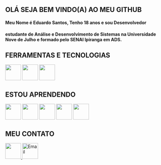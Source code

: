 <h2>OLÁ SEJA BEM VINDO(A) AO MEU GITHUB</h2>
<h4> Meu Nome é Eduardo Santos, Tenho 18 anos e sou Desenvolvedor<h4>
 <h4> estudante de Análise e Desenvolvimento de Sistemas na Universidade Nove de Julho e formado pelo SENAI Ipiranga em ADS.<h4>
<h2>FERRAMENTAS E TECNOLOGIAS</h2>
<div>
<img src="https://cdn.jsdelivr.net/gh/devicons/devicon/icons/github/github-original-wordmark.svg" width="50" height="50"/>
<img src="https://cdn.jsdelivr.net/gh/devicons/devicon@latest/icons/vscode/vscode-original.svg" width="50" height="50"/>
 <img src="https://cdn.jsdelivr.net/gh/devicons/devicon@latest/icons/mysql/mysql-original.svg" width="50" height="50"/>
</div>
 <h2>ESTOU APRENDENDO</h2>
 <div>
<img src="https://cdn.jsdelivr.net/gh/devicons/devicon/icons/html5/html5-original-wordmark.svg" width="50" height="50" /> 
<img src="https://cdn.jsdelivr.net/gh/devicons/devicon/icons/css3/css3-original-wordmark.svg" width="50" height="50"/>
<img src="https://cdn.jsdelivr.net/gh/devicons/devicon@latest/icons/javascript/javascript-original.svg" width="50" height="50"/>
<img src="https://cdn.jsdelivr.net/gh/devicons/devicon@latest/icons/python/python-original.svg" width="50" height="50" />
<img src="https://cdn.jsdelivr.net/gh/devicons/devicon@latest/icons/react/react-original-wordmark.svg" width="50" height="50"/>
          
 </div>
 <h2>MEU CONTATO</h2>
 <div>
  <a href="https://www.linkedin.com/in/eduardo-santos-9ab310344" target="_blank">
 <img src="https://cdn.jsdelivr.net/gh/devicons/devicon@latest/icons/linkedin/linkedin-original.svg" width="50" heigh="50" />
  </a>  

  <a href="eduardodossantoss011@gmail.com" target="_blank">
   <img src="https://img.icons8.com/material-outlined/50/000000/email.png" width="50" height="50" alt="Email" />
</a>


  
 </div>

 
 
 
 
